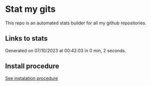 # Stat my gits

This repo is an automated stats builder for all my github repositories.

## Links to stats


Generated on 07/10/2023 at 00:42:03 in 0 min, 2 seconds.

## Install procedure

[See instalation procedure](./src/install.md)
